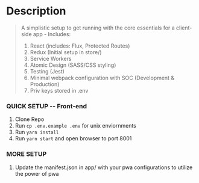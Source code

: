 # Description
> A simplistic setup to get running with the core essentials for a client-side app - Includes:
> 1. React (includes: Flux, Protected Routes)
> 2. Redux (Initial setup in store/)
> 3. Service Workers
> 4. Atomic Design (SASS/CSS styling)
> 5. Testing (Jest)
> 6. Minimal webpack configuration with SOC (Development & Production)
> 7. Priv keys stored in .env

### QUICK SETUP -- Front-end
1. Clone Repo
2. Run `cp .env.example .env` for unix enviornments
3. Run `yarn install`
4. Run `yarn start` and open browser to port 8001

### MORE SETUP
1. Update the manifest.json in app/ with your pwa configurations to utilize the power of pwa